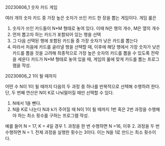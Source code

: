 20230606_1
숫자 카드 게임

여러 개의 숫자 카드 중 가장 높은 숫자가 쓰인 카드 한 장을 뽑는 게임이다.
게임 룰은 
1. 숫자가 쓰인 카드들이 N*M 형태로 놓여 있다. 이때 N은 행의 개수, M은 열의 개수
2. 먼저 뽑고자 하는 카드가 포함되어 있는 행을 선택
3. 그 다음 선택된 행에 포함된 카드들 중 가장 숫자가 낮은 카드를 뽑는다
4. 따라서 처음에 카드를 골라낼 행을 선택할 때, 이후에 해당 행에서 가장 숫자가 낮은 카드를 뽑을 것을 고려해 최종적으로 가장 높은 숫자의 카드를 뽑을 수 있도록 전략을 세운다
카드가 N*M 형태로 놓여 있을 때, 게임의 룰에 맞게 카드를 뽑는 프로그램을 작성.


20230606_2
1이 될 때까지

어떤 수 N이 1이 될 때까지 다음의 두 과정 중 하나를 반복적으로 선택해 수행하려 한다.
단, 두 번째 연산은 N이 K로 나눠떨어질 때만 선택할 수 있다.
1. N에서 1을 뺀다.
2. N을 K로 나눈다
N과 k가 주어질 때 N이 1이 될 때까지 1번 혹은 2번 과정을 수행해야 하는 최소 횟수를 구하는 프로그램 작성.

예를 들어 N = 17, K = 4일 경우 1. 과정을 한 번 수행하면 N =16, 이후 2. 과정을 두 번 수행하면 N = 1. 전체 과정을 실행한 횟수는 3이다. 이는 N을 1로 만드는 최소 횟수이다.